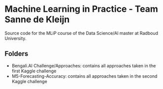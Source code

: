 # Machine Learning in Practice - Team Sanne de Kleijn
Source code for the MLiP course of the Data Science/AI master at Radboud University.

## Folders

* Bengali.AI Challenge/Approaches: contains all approaches taken in the first Kaggle challenge
* M5-Forecasting-Accuracy: contains all approaches taken in the second Kaggle challenge
